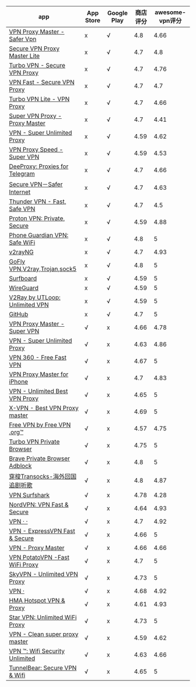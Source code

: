 | app                                                                                                                                          | App Store | Google Play | 商店评分 | awesome-vpn评分 |
| ---------------------------------------------------------------------------------------------------------------------------------------------- | ----------- | ------------- | ---------- | ----------------- |
| [VPN Proxy Master - Safer Vpn](https://play.google.com/store/apps/details?id=free.vpn.unblock.proxy.vpn.master.pro&hl=en-us&gl=us)           | x         | √          | 4.8      | 4.66            |
| [Secure VPN Proxy Master Lite](https://play.google.com/store/apps/details?id=free.vpn.unblock.fast.proxy.vpn.master.pro.lite&hl=en-us&gl=us) | x         | √          | 4.7      | 4.8             |
| [Turbo VPN - Secure VPN Proxy](https://play.google.com/store/apps/details?id=free.vpn.unblock.proxy.turbovpn&hl=en-us&gl=us)                 | x         | √          | 4.7      | 4.76            |
| [VPN Fast - Secure VPN Proxy](https://play.google.com/store/apps/details?id=con.hotspot.vpn.free.master&hl=en-us&gl=us)                      | x         | √          | 4.7      | 4.7             |
| [Turbo VPN Lite - VPN Proxy](https://play.google.com/store/apps/details?id=free.vpn.unblock.proxy.turbovpn.lite&hl=en-us&gl=us)              | x         | √          | 4.7      | 4.66            |
| [Super VPN Proxy - Proxy Master](https://play.google.com/store/apps/details?id=com.free.vpn.proxy.master.app&hl=en-us&gl=us)                 | x         | √          | 4.7      | 4.41            |
| [VPN - Super Unlimited Proxy](https://play.google.com/store/apps/details?id=com.free.vpn.super.hotspot.open&hl=en-us&gl=us)                  | x         | √          | 4.59     | 4.62            |
| [VPN Proxy Speed - Super VPN](https://play.google.com/store/apps/details?id=com.supervpn.vpn.free.proxy&hl=en-us&gl=us)                      | x         | √          | 4.59     | 4.53            |
| [DeeProxy: Proxies for Telegram](https://play.google.com/store/apps/details?id=org.socialsigma.deeproxy&hl=en-us&gl=us)                      | x         | √          | 4.7      | 4.66            |
| [Secure VPN－Safer Internet](https://play.google.com/store/apps/details?id=com.fast.free.unblock.secure.vpn&hl=en-us&gl=us)                  | x         | √          | 4.7      | 4.63            |
| [Thunder VPN - Fast, Safe VPN](https://play.google.com/store/apps/details?id=com.fast.free.unblock.thunder.vpn&hl=en-us&gl=us)               | x         | √          | 4.7      | 4.5             |
| [Proton VPN: Private, Secure](https://play.google.com/store/apps/details?id=ch.protonvpn.android&hl=en-us&gl=us)                             | x         | √          | 4.59     | 4.88            |
| [Phone Guardian VPN: Safe WiFi](https://play.google.com/store/apps/details?id=com.distimo.phoneguardian&hl=en-us&gl=us)                      | x         | √          | 4.8      | 5               |
| [v2rayNG](https://play.google.com/store/apps/details?id=com.v2ray.ang&hl=en-us&gl=us)                                                        | x         | √          | 4.7      | 4.93            |
| [GoFly VPN,V2ray,Trojan,sock5](https://play.google.com/store/apps/details?id=com.ambrose.overwall&hl=en-us&gl=us)                            | x         | √          | 4.8      | 5               |
| [Surfboard](https://play.google.com/store/apps/details?id=com.getsurfboard&hl=en-us&gl=us)                                                   | x         | √          | 4.59     | 5               |
| [WireGuard](https://play.google.com/store/apps/details?id=com.wireguard.android&hl=en-us&gl=us)                                              | x         | √          | 4.59     | 5               |
| [V2Ray by UTLoop: Unlimited VPN](https://play.google.com/store/apps/details?id=com.utloop.v2ray&hl=en-us&gl=us)                              | x         | √          | 4.59     | 5               |
| [GitHub](https://play.google.com/store/apps/details?id=com.github.android&hl=en-us&gl=us)                                                    | x         | √          | 4.7      | 5               |
| [VPN Proxy Master - Super VPN](https://apps.apple.com/us/app/id1025707485?l=en-us)                                                           | √        | x           | 4.66     | 4.78            |
| [VPN - Super Unlimited Proxy](https://apps.apple.com/us/app/id1370293473?l=en-us)                                                            | √        | x           | 4.63     | 4.86            |
| [VPN 360 - Free Fast VPN](https://apps.apple.com/us/app/id1193154948?l=en-us)                                                                | √        | x           | 4.67     | 5               |
| [VPN Proxy Master for iPhone](https://apps.apple.com/us/app/id1459254606?l=en-us)                                                            | √        | x           | 4.7      | 4.83            |
| [VPN - Unlimited Best VPN Proxy](https://apps.apple.com/us/app/id1282216562?l=en-us)                                                         | √        | x           | 4.65     | 5               |
| [X-VPN - Best VPN Proxy master](https://apps.apple.com/us/app/id1250312807?l=en-us)                                                          | √        | x           | 4.69     | 5               |
| [Free VPN by Free VPN .org™](https://apps.apple.com/us/app/id1050171910?l=en-us)                                                            | √        | x           | 4.57     | 4.75            |
| [Turbo VPN Private Browser](https://apps.apple.com/us/app/id1365309175?l=en-us)                                                              | √        | x           | 4.75     | 5               |
| [Brave Private Browser Adblock](https://apps.apple.com/us/app/id1052879175?l=en-us)                                                          | √        | x           | 4.8      | 5               |
| [穿梭Transocks-海外回国追剧听歌](https://apps.apple.com/us/app/id1171836473?l=en-us)                                                         | √        | x           | 4.8      | 4.87            |
| [VPN Surfshark](https://apps.apple.com/us/app/id1391782046?l=en-us)                                                                          | √        | x           | 4.78     | 4.28            |
| [NordVPN: VPN Fast & Secure](https://apps.apple.com/us/app/id905953485?l=en-us)                                                              | √        | x           | 4.64     | 4.93            |
| [VPN · ·](https://apps.apple.com/us/app/id1465229429?l=en-us)                                                                              | √        | x           | 4.7      | 4.92            |
| [VPN - ExpressVPN Fast & Secure](https://apps.apple.com/us/app/id886492891?l=en-us)                                                          | √        | x           | 4.66     | 5               |
| [VPN - Proxy Master](https://apps.apple.com/us/app/id1456731716?l=en-us)                                                                     | √        | x           | 4.66     | 4.66            |
| [VPN PotatoVPN -Fast WiFi Proxy](https://apps.apple.com/us/app/id1473774730?l=en-us)                                                         | √        | x           | 4.7      | 5               |
| [SkyVPN - Unlimited VPN Proxy](https://apps.apple.com/us/app/id1225558991?l=en-us)                                                           | √        | x           | 4.73     | 5               |
| [VPN ·](https://apps.apple.com/us/app/id1447640045?l=en-us)                                                                                 | √        | x           | 4.68     | 4.92            |
| [HMA Hotspot VPN & Proxy](https://apps.apple.com/us/app/id675102189?l=en-us)                                                                 | √        | x           | 4.61     | 4.93            |
| [Star VPN: Unlimited WiFi Proxy](https://apps.apple.com/us/app/id1115864690?l=en-us)                                                         | √        | x           | 4.73     | 5               |
| [VPN - Clean super proxy master](https://apps.apple.com/us/app/id1446749209?l=en-us)                                                         | √        | x           | 4.59     | 4.62            |
| [VPN ™: Wifi Security Unlimited](https://apps.apple.com/us/app/id1221368520?l=en-us)                                                        | √        | x           | 4.63     | 4.66            |
| [TunnelBear: Secure VPN & Wifi](https://apps.apple.com/us/app/id564842283?l=en-us)                                                           | √        | x           | 4.65     | 5               |
